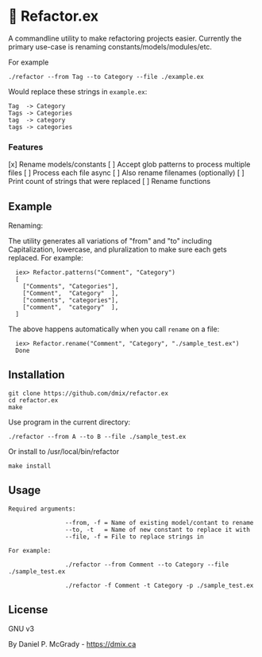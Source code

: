 # :crystal_ball: Refactor.ex 

A commandline utility to make refactoring projects easier. Currently the primary use-case is renaming constants/models/modules/etc. 

For example 

    ./refactor --from Tag --to Category --file ./example.ex

Would replace these strings in `example.ex`:

    Tag  -> Category
    Tags -> Categories 
    tag  -> category
    tags -> categories

### Features

[x] Rename models/constants
[ ] Accept glob patterns to process multiple files 
[ ] Process each file async
[ ] Also rename filenames (optionally)
[ ] Print count of strings that were replaced 
[ ] Rename functions

## Example

Renaming:

The utility generates all variations of "from" and "to" including Capitalization, 
lowercase, and pluralization to make sure each gets replaced. For example:

      iex> Refactor.patterns("Comment", "Category")
      [
        ["Comments", "Categories"],
        ["Comment",  "Category"  ],
        ["comments", "categories"],
        ["comment",  "category"  ],
      ]

The above happens automatically when you call `rename` on a file:

      iex> Refactor.rename("Comment", "Category", "./sample_test.ex")
      Done

## Installation

    git clone https://github.com/dmix/refactor.ex
    cd refactor.ex
    make

Use program in the current directory:

    ./refactor --from A --to B --file ./sample_test.ex

Or install to /usr/local/bin/refactor

    make install

## Usage

    Required arguments:

                    --from, -f = Name of existing model/contant to rename
                    --to, -t   = Name of new constant to replace it with
                    --file, -f = File to replace strings in

    For example:

                    ./refactor --from Comment --to Category --file ./sample_test.ex

                    ./refactor -f Comment -t Category -p ./sample_test.ex


## License

GNU v3

By Daniel P. McGrady - https://dmix.ca

